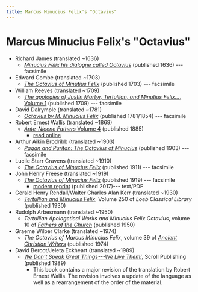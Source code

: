```yaml
---
title: Marcus Minucius Felix's "Octavius"
---
```


# Marcus Minucius Felix's "Octavius"
* Richard James (translated ~1636)
  * [*Minucius Felix his dialogne called Octavius*](https://books.google.com/books?id=REtnAAAAcAAJ) (published 1636) --- facsimile
* Edward Combe (translated ~1703)
  * [*The Octavius of Minutius Felix*](https://books.google.com/books?id=YhZlAAAAcAAJ) (published 1703) --- facsimile
* William Reeves (translated ~1709)
  * [*The apologies of Justin Martyr, Tertullian, and Minutius Felix...*, Volume 1](https://archive.org/details/apologiesofjusti01reev) (published 1709) --- facsimile
* David Dalrymple (translated ~1781)
  * [*Octavius by M. Minucius Felix*](https://archive.org/details/octaviusadialog00feligoog) (published 1781/1854) --- facsimile
* Robert Ernest Wallis (translated ~1869)
  * [*Ante-Nicene Fathers* Volume 4](anf.html) (published 1885)
    * [read online](http://www.ccel.org/ccel/schaff/anf04.iv.i.html)
* Arthur Aikin Brodribb (translated ~1903)
  * [*Pagan and Puritan: The Octavius of Minucius*](https://archive.org/details/paganpuritanocta00minu) (published 1903) --- facsimile
* Lucile Starr Cravens (translated ~1910)
  * [*The Octavius of Minucius Felix*](https://archive.org/details/octaviusofminuci00crav) (published 1911) --- facsimile
* John Henry Freese (translated ~1919)
  * [*The Octavius of Minucius Felix*](https://archive.org/details/octaviusofminuci00minuiala) (published 1919) --- facsimile
    * [modern reprint](http://www.samizdat.qc.ca/cosmos/philo/PDFs/Octavius_EN_MF.pdf) (published 2017)--- text/PDF
* Gerald Henry Rendall/Walter Charles Alan Kerr (translated ~1930)
  * [*Tertullian and Minucius Felix*](loeb_250.html), Volume 250 of *Loeb Classical Library* (published 1930)
* Rudolph Arbesmann (translated ~1950)
  * *Tertullian Apologetical Works and Minucius Felix Octavius*, volume 10 of [*Fathers of the Church*](fathersofthechurch.html) (published 1950)
* Graeme Wilber Clarke (translated ~1974)
  * *The Octavius of Marcus Minucius Felix*, volume 39 of [*Ancient Christian Writers*](ancientchristianwriters.html) (published 1974)
* David Bercot/Jeleta Eckheart (translated ~1989)
  * [*We Don't Speak Great Things---We Live Them!*](https://books.google.com/books?id=SKxjMnUFmAoC), Scroll Publishing (published 1989)
    * This book contains a major revision of the translation by Robert Ernest Wallis. The revision involves a update of the language as well as a rearrangement of the order of the material.
